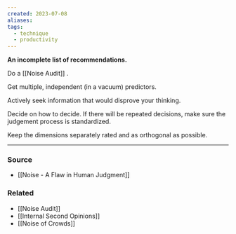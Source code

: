 ```yaml
---
created: 2023-07-08
aliases: 
tags:
  - technique
  - productivity
---
```

**An incomplete list of recommendations.**

Do a [[Noise Audit]] .

Get multiple, independent (in a vacuum) predictors.

Actively seek information that would disprove your thinking.

Decide on how to decide. If there will be repeated decisions, make sure the judgement process is standardized. 

Keep the dimensions separately rated and as orthogonal as possible.

****
### Source
- [[Noise - A Flaw in Human Judgment]]

### Related
- [[Noise Audit]] 
- [[Internal Second Opinions]] 
- [[Noise of Crowds]]